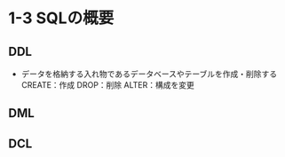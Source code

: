 # 1-3 SQLの概要

## DDL
- データを格納する入れ物であるデータベースやテーブルを作成・削除する  
        CREATE：作成
        DROP：削除
        ALTER：構成を変更

## DML

## DCL
